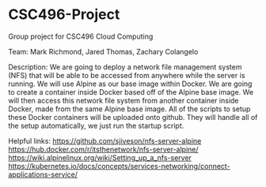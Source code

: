 # CSC496-Project
Group project for CSC496 Cloud Computing

Team:
Mark Richmond, Jared Thomas, Zachary Colangelo

Description:
We are going to deploy a network file management system (NFS) that will be able to be accessed from anywhere while the server is running. We will use Alpine as our base image within Docker. We are going to create a container inside Docker based off of the Alpine base image. We will then access this network file system from another container inside Docker, made from the same Alpine base image. All of the scripts to setup these Docker containers will be uploaded onto github. They will handle all of the setup automatically, we just run the startup script.

Helpful links:
https://github.com/sjiveson/nfs-server-alpine
https://hub.docker.com/r/itsthenetwork/nfs-server-alpine/
https://wiki.alpinelinux.org/wiki/Setting_up_a_nfs-server
https://kubernetes.io/docs/concepts/services-networking/connect-applications-service/

